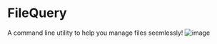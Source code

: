 # FileQuery
A command line utility to help you manage files seemlessly!
![image](https://user-images.githubusercontent.com/58482194/120060462-9cd76300-c075-11eb-8985-6757ce491bbc.png)
